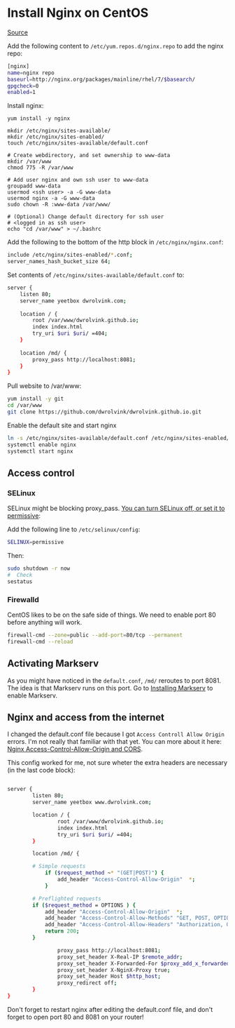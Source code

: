 # Install Nginx on CentOS
[Source](https://www.cyberciti.biz/faq/how-to-install-and-use-nginx-on-centos-7-rhel-7/)

Add the following content to `/etc/yum.repos.d/nginx.repo` to add the nginx repo:
```bash
[nginx]
name=nginx repo
baseurl=http://nginx.org/packages/mainline/rhel/7/$basearch/
gpgcheck=0
enabled=1
```

Install nginx:
```
yum install -y nginx

mkdir /etc/nginx/sites-available/
mkdir /etc/nginx/sites-enabled/
touch /etc/nginx/sites-available/default.conf

# Create webdirectory, and set ownership to www-data
mkdir /var/www
chmod 775 -R /var/www

# Add user nginx and own ssh user to www-data
groupadd www-data
usermod <ssh user> -a -G www-data
usermod nginx -a -G www-data
sudo chown -R :www-data /var/www/

# (Optional) Change default directory for ssh user
# <logged in as ssh user>
echo "cd /var/www" > ~/.bashrc
```

Add the following to the bottom of the http block in `/etc/nginx/nginx.conf`:
```bash
include /etc/nginx/sites-enabled/*.conf;
server_names_hash_bucket_size 64;
```

Set contents of `/etc/nginx/sites-available/default.conf` to:
```bash
server { 
	listen 80; 
	server_name yeetbox dwrolvink.com;
	
	location / { 
		root /var/www/dwrolvink.github.io;
		index index.html
		try_uri $uri $uri/ =404;
	}
	
	location /md/ {
		proxy_pass http://localhost:8081; 
	}
} 

```

Pull website to /var/www:
```bash
yum install -y git
cd /var/www
git clone https://github.com/dwrolvink/dwrolvink.github.io.git
```

Enable the default site and start nginx
```bash
ln -s /etc/nginx/sites-available/default.conf /etc/nginx/sites-enabled/default.conf
systemctl enable nginx
systemctl start nginx
```

## Access control
### SELinux
SELinux might be blocking proxy_pass. [You can turn SELinux off, or set it to permissive](https://linuxize.com/post/how-to-disable-selinux-on-centos-7/):

Add the following line to `/etc/selinux/config`: 
```bash
SELINUX=permissive
```
Then:
```bash
sudo shutdown -r now
#  Check
sestatus
```

### Firewalld
CentOS likes to be on the safe side of things. We need to enable port 80 before anything will work.

```bash
firewall-cmd --zone=public --add-port=80/tcp --permanent
firewall-cmd --reload
```


## Activating Markserv
As you might have noticed in the `default.conf`, `/md/` reroutes to port 8081. The idea is that Markserv runs on this port.
Go to [Installing Markserv](https://github.com/dwrolvink/Linux/blob/master/CentOS/Website/install_markserv.md) to enable Markserv.

## Nginx and access from the internet
I changed the default.conf file because I got `Access Controll Allow Origin` errors. I'm not really that familiar with that yet. You can more about it here: [Nginx Access-Control-Allow-Origin and CORS](https://distinctplace.com/2017/04/17/nginx-access-control-allow-origin-cors/).

This config worked for me, not sure wheter the extra headers are necessary (in the last code block):
```bash

server {
        listen 80;
        server_name yeetbox www.dwrolvink.com;

        location / {
                root /var/www/dwrolvink.github.io;
                index index.html
                try_uri $uri $uri/ =404;
        }

        location /md/ {

		# Simple requests
    		if ($request_method ~* "(GET|POST)") {
      			add_header "Access-Control-Allow-Origin"  *;
    		}

		# Preflighted requests
		if ($request_method = OPTIONS ) {
			add_header "Access-Control-Allow-Origin"  *;
			add_header "Access-Control-Allow-Methods" "GET, POST, OPTIONS, HEAD";
			add_header "Access-Control-Allow-Headers" "Authorization, Origin, X-Requested-With, Content-Type, Accept";
			return 200;
		}

                proxy_pass http://localhost:8081;
                proxy_set_header X-Real-IP $remote_addr;
                proxy_set_header X-Forwarded-For $proxy_add_x_forwarded_for;
                proxy_set_header X-NginX-Proxy true;
                proxy_set_header Host $http_host;
                proxy_redirect off;
        }
}
```

Don't forget to restart nginx after editing the default.conf file, and don't forget to open port 80 and 8081 on your router!
